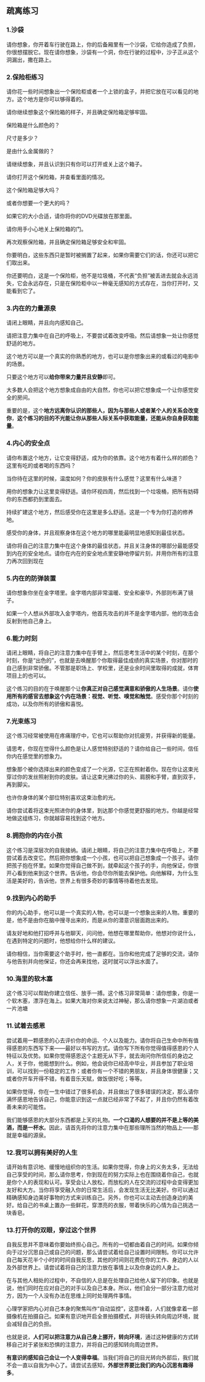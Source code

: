 ## 疏离练习
### 1.沙袋
请你想象，你开着车行驶在路上，你的后备厢里有一个沙袋，它给你造成了负担，你很想摆脱它。现在请你想象，沙袋有一个洞，你在行驶的过程中，沙子正从这个洞漏出，撒在路上。
### 2.保险柜练习
请你花一些时间想象出一个保险柜或者一个上锁的盒子，并把它放在可以看见的地方。这个地方是你可以够得着的。

请你继续想象这个保险箱的样子，并且确定保险箱足够牢固。

保险箱是什么颜色的？

尺寸是多少？

是由什么金属做的？

请继续想象，并且认识到只有你可以打开或关上这个箱子。

请你打开这个保险箱，并查看里面的情况。

这个保险箱足够大吗？

或者你想要一个更大的吗？

如果它的大小合适，请你将你的DVD光碟放在那里面。

请你用手小心地关上保险箱的门。

再次观察保险箱，并且确定保险箱足够安全和牢固。

你要明白，这些东西只是暂时被搁置了起来，如果你需要它们的话，你还可以把它们取出来。

你还要明白，这是一个保险柜，他不是垃圾桶，不代表“负担”被丢进去就会永远消失，它会永远存在，只是在保险柜中以一种毫无感知的方式存在，当你打开时，又能看到它了。

### 3.内在的力量源泉
请闭上眼睛，并且向内感知自己。

请把注意力集中在自己的呼吸上，不要尝试着改变呼吸。然后请想象一处让你感觉舒适的地方。

这个地方可以是一个真实的你熟悉的地方，也可以是你想象出来的或看过的电影中的场景。

只要这个地方可以**给你带来力量并且安静**即可。

大多数人会把这个地方想象成自由的大自然，你也可以把它想象成一个让你感觉安全的房间。

重要的是，这个**地方远离你认识的那些人，因为与那些人或者某个人的关系会改变你**，**这个练习的目的不光能让你从那些人际关系中获取能量，还能从你自身获取能量**。

### 4.内心的安全点

请你布置这个地方，让它变得舒适，成为你的依靠。这个地方有着什么样的颜色？这里有吃的或者喝的东西吗？

当你待在这里的时候，温度如何？你的皮肤有什么感觉？这里有什么味道？

用你的想象力让这里变得舒适。请你环视四周，然后找到一个垃圾桶，把所有妨碍你的东西都扔到里面去。

持续扩建这个地方，然后感受你在这里是多么舒适。这是一个专为你打造的修养地。

感受你的身体，并且观察身体在这个地方的哪里能最明显地感知到最佳状态。

请你将自己的注意力集中在这个身体的最佳状态，并且关注身体的哪部分最能感受到内在的安全地点。请你在内在的安全地点里安静地停留片刻，并用你所有的注意力再次回到现在

### 5.内在的防弹装置

请你想象你坐在金字塔里。金字塔内部非常温暖、安全和豪华，外部则布满了镜子。

如果一个人想从外部攻入金字塔内，他首先攻击的并不是金字塔内部，他的攻击会反射到他自己身上。

### 6.能力时刻
请闭上眼睛，将自己的注意力集中在手臂上，然后思考生活中的某个时刻，在那个时刻，你是“出色的”​，也就是去唤醒那个你取得最佳成绩的真实场景，你对那时的自己感到非常骄傲。不管那是职场上、学校里，还是业余时间里取得的成就，体育项目上的也可以。

这个练习的目的在于唤醒那个让**你真正对自己感觉满意和骄傲的人生场景**。请你**使用所有的感官去想象这个内在场景：视觉、听觉、嗅觉和触觉**。感受你那个时刻的成功，以及你所有的骄傲和喜悦。

### 7.光束练习
这个练习经常被使用在疼痛理疗中，它也可以帮助你对抗疲劳，并获得新的能量。

请思考，你现在觉得什么颜色是让人感觉特别舒适的？请你给自己一些时间，信任你内在感觉里的想象力。

想象那个被你选择出来的颜色变成了一个光源，它正在照射着你。现在你让这束光穿过你的发丝照射到你的皮肤。请让这束光拂过你的头、肩膀和手臂，直到双手，再到脚尖。

也许你身体的某个部位特别喜欢这束治愈的光。

请你尝试着将这束光照进你的身体里，到达那个你感觉更舒服的地方。你越是经常地做这组练习，你就越容易找到这个地方。

### 8.拥抱你的内在小孩
这个练习是深层次的自我接纳。请闭上眼睛，将自己的注意力集中在呼吸上，不要尝试着去改变它。然后把你想象成一个小孩，也可以把自己想象成一个孩子。请你把孩子抱在怀里。如果你觉得自己做不到，就牵起这个孩子的手，向他保证，你很开心看到他来到这个世界。告诉他，你会尽你所能去保护他。向他解释，为什么生活是美好的，告诉他，世界上有很多奇妙的事情等待着他去发现。

### 9.找到内心的助手
你的内心助手，他可以是一个真实的人物，也可以是一个想象出来的人物。重要的是，他不是由你在脑中搜寻出来的，而是从你的潜意识层面跑出来的。

请友好地和他打招呼并与他聊天，问问他，他想在哪里帮助你，他想对你说什么，在遇到特定的问题时，他想给你什么样的建议。

请你相信，当你需要这个助手时，他一直都在。当你和他完成了足够的交流，请你与他告别并向他保证，你还会再来找他，这时就可以浮出水面了。

### 10.海里的软木塞
这个练习可以帮助你建立信任、放手一搏。这个练习非常简单：请你想象，你是一个软木塞，漂浮在海上。如果大海对你来说太过神秘，那么请你想象一片湖泊或者一片池塘

### 11.试着去感恩
尝试着用一颗感恩的心去评价你的命运、个人以及能力。请你将自己生命中所有值得感恩的东西写下来——最好以书写的方式。请你写下所有你觉得值得感恩的个人特征以及优势。如果你觉得感恩这个主题无从下手，就去询问你所信任的身边之人，关于你，他能想到什么。例如，他会说你已经高中毕业，并且参加了职业培训，可以找到一份稳定的工作；或者你有一个不错的男朋友，并且身体很健康；又或者你开车开得不错，有着音乐天赋，做饭很好吃；等等。

如果你觉得，你在一生中错过了很多机会，并且做出了很多错误的决定，那么请你满怀感恩地告诉自己，你能意识到这一点就已经非常了不起了，并且你仍然有着改善未来的可能性。

我们能够感恩的大部分东西都是上天的礼物。**一个口渴的人想要的并不是上等的美酒，而是一杯水**。因此，请首先将你的注意力集中在那些理所当然的物品上——那就是幸福的源泉。
### 12.我可以拥有美好的人生
请开始有意识地、缓慢地组织你的生活。如果你觉得，你身上的义务太多，无法给自己享受的时间，那么请你思考，你到现在的努力实际上也在围绕着你自己，也就是你个人的表现和认可。享受会让人放松，而放松的人在交流的过程中会变得更加友好和大方。当你将享受融入你的日常生活后，会发现生活无比美好。你可以通过精确感知身边美好事物的方式来训练自己。另外，你也可以主动去创造身边的美好。给自己的书桌上置办一些鲜花，穿漂亮的衣服，带着快乐的心情为自己挑选一块香皂。

### 13.打开你的双眼，穿过这个世界
自我反思并不意味着你要始终担心自己。所有的一切都由着自己的时间。如果你倾向于过分沉思自己或自己的问题，那么请尝试着给自己设置时间限制。你可以允许自己每天花半个小时的时间自我反思，其他的时间则花费在你的工作、身边的人以及外部世界上。请尝试着将自己的注意力放在事情上以及你身边的人身上。

在与其他人相处的过程中，不自信的人总是在处理自己给他人留下的印象。也就是说，他们同时在应对自己的对手以及自己本身。所以，他们会分一部分注意力给对方，因为一个人没有办法在思维上同时处理两件事情。

心理学家把内心对自己本身的聚焦叫作“自动监控”​，这意味着，人们就像拿着一部摄像机在拍摄自己。如果有意识地开启全景拍摄模式，并将镜头转向周边环境，就会减轻自己的负担。

也就是说，**人们可以把注意力从自己身上挪开，转向环境**，通过这种健康的方式转移自己对于紧张和恐惧的注意力，并将自己的感知转向周边世界。

**有意识的感知自己会让一个人变得幸福**。当我们将自己的目光转向外部后，我们就不会一直以自我为中心了。请尝试去感知，**外部世界要比我们的内心沉思有趣得多**。